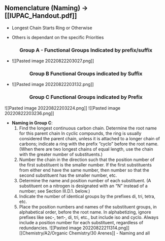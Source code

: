 
## Nomenclature (Naming) &rarr; [[IUPAC_Handout.pdf]]
- Longest Chain Starts Ring or Otherwise
- Others is dependant on the specific Priorities
  
  ### <center> Group A - Functional Groups Indicated by prefix/suffix </center>
- ![[Pasted image 20220822203027.png]]


  ### <center> Group B Functional Groups indicated by Suffix </center>
- ![[Pasted image 20220822203132.png]]

  ### <center> Group C Functional Groups indicated by Prefix </center>
![[Pasted image 20220822203224.png]]
![[Pasted image 20220822203236.png]]
- **Naming in Group C**:
  1. Find the longest continuous carbon chain. Determine the root name for this parent chain In cyclic compounds, the ring is usually considered the parent chain, unless it is attached to a longer chain of carbons; indicate a ring with the prefix “cyclo” before the root name. (When there are two longest chains of equal length, use the chain with the greater number of substituents.)
  2. Number the chain in the direction such that the position number of the first substituent is the smaller number. If the first substituents from either end have the same number, then number so that the second substituent has the smaller number, etc.
  3. Determine the name and position number of each substituent. (A substituent on a nitrogen is designated with an “N” instead of a number; see Section III.D.1. below.)
  4. Indicate the number of identical groups by the prefixes di, tri, tetra, etc.
  5. Place the position numbers and names of the substituent groups, in alphabetical order, before the root name. In alphabetizing, ignore prefixes like sec-, tert-, di, tri, etc., but include iso and cyclo. Always include a position number for each substituent, regardless of redundancies.
![[Pasted image 20220822211314.png]]
[[Chemistry/A2/Organic Chemistry/30 Arenes]] - Naming and all